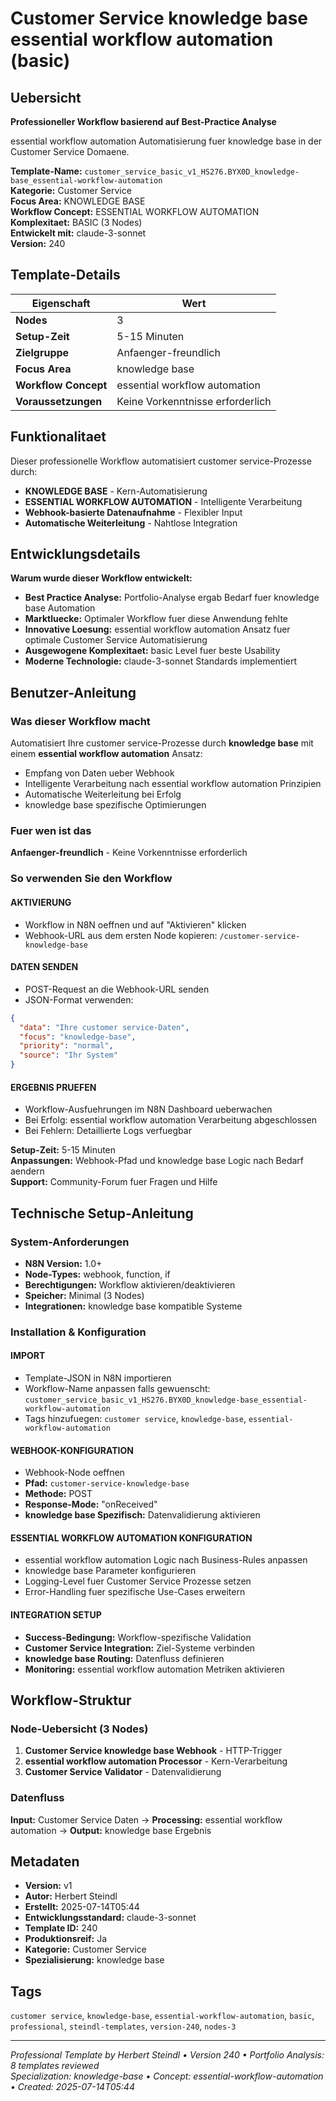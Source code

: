 # Customer Service knowledge base essential workflow automation (basic)

## Uebersicht

**Professioneller Workflow basierend auf Best-Practice Analyse**

essential workflow automation Automatisierung fuer knowledge base in der Customer Service Domaene.

**Template-Name:** `customer_service_basic_v1_HS276.BYX0D_knowledge-base_essential-workflow-automation`  
**Kategorie:** Customer Service  
**Focus Area:** KNOWLEDGE BASE  
**Workflow Concept:** ESSENTIAL WORKFLOW AUTOMATION  
**Komplexitaet:** BASIC (3 Nodes)  
**Entwickelt mit:** claude-3-sonnet  
**Version:** 240

## Template-Details

| **Eigenschaft** | **Wert** |
|------------------|----------|
| **Nodes** | 3 |
| **Setup-Zeit** | 5-15 Minuten |
| **Zielgruppe** | Anfaenger-freundlich |
| **Focus Area** | knowledge base |
| **Workflow Concept** | essential workflow automation |
| **Voraussetzungen** | Keine Vorkenntnisse erforderlich |

## Funktionalitaet

Dieser professionelle Workflow automatisiert customer service-Prozesse durch:
- **KNOWLEDGE BASE** - Kern-Automatisierung
- **ESSENTIAL WORKFLOW AUTOMATION** - Intelligente Verarbeitung
- **Webhook-basierte Datenaufnahme** - Flexibler Input
- **Automatische Weiterleitung** - Nahtlose Integration



## Entwicklungsdetails

**Warum wurde dieser Workflow entwickelt:**
- **Best Practice Analyse:** Portfolio-Analyse ergab Bedarf fuer knowledge base Automation
- **Marktluecke:** Optimaler Workflow fuer diese Anwendung fehlte
- **Innovative Loesung:** essential workflow automation Ansatz fuer optimale Customer Service Automatisierung
- **Ausgewogene Komplexitaet:** basic Level fuer beste Usability
- **Moderne Technologie:** claude-3-sonnet Standards implementiert

## Benutzer-Anleitung

### Was dieser Workflow macht
Automatisiert Ihre customer service-Prozesse durch **knowledge base** mit einem **essential workflow automation** Ansatz:
- Empfang von Daten ueber Webhook
- Intelligente Verarbeitung nach essential workflow automation Prinzipien
- Automatische Weiterleitung bei Erfolg
- knowledge base spezifische Optimierungen

### Fuer wen ist das
**Anfaenger-freundlich** - Keine Vorkenntnisse erforderlich

### So verwenden Sie den Workflow

#### AKTIVIERUNG
- Workflow in N8N oeffnen und auf "Aktivieren" klicken
- Webhook-URL aus dem ersten Node kopieren: `/customer-service-knowledge-base`

#### DATEN SENDEN
- POST-Request an die Webhook-URL senden
- JSON-Format verwenden:
```json
{
  "data": "Ihre customer service-Daten",
  "focus": "knowledge-base",
  "priority": "normal",
  "source": "Ihr System"
}
```

#### ERGEBNIS PRUEFEN
- Workflow-Ausfuehrungen im N8N Dashboard ueberwachen
- Bei Erfolg: essential workflow automation Verarbeitung abgeschlossen
- Bei Fehlern: Detaillierte Logs verfuegbar

**Setup-Zeit:** 5-15 Minuten  
**Anpassungen:** Webhook-Pfad und knowledge base Logic nach Bedarf aendern  
**Support:** Community-Forum fuer Fragen und Hilfe

## Technische Setup-Anleitung

### System-Anforderungen
- **N8N Version:** 1.0+ 
- **Node-Types:** webhook, function, if
- **Berechtigungen:** Workflow aktivieren/deaktivieren
- **Speicher:** Minimal (3 Nodes)
- **Integrationen:** knowledge base kompatible Systeme

### Installation & Konfiguration

#### IMPORT
- Template-JSON in N8N importieren
- Workflow-Name anpassen falls gewuenscht: `customer_service_basic_v1_HS276.BYX0D_knowledge-base_essential-workflow-automation`
- Tags hinzufuegen: `customer service`, `knowledge-base`, `essential-workflow-automation`

#### WEBHOOK-KONFIGURATION
- Webhook-Node oeffnen
- **Pfad:** `customer-service-knowledge-base`
- **Methode:** POST
- **Response-Mode:** "onReceived"
- **knowledge base Spezifisch:** Datenvalidierung aktivieren

#### ESSENTIAL WORKFLOW AUTOMATION KONFIGURATION
- essential workflow automation Logic nach Business-Rules anpassen
- knowledge base Parameter konfigurieren
- Logging-Level fuer Customer Service Prozesse setzen
- Error-Handling fuer spezifische Use-Cases erweitern

#### INTEGRATION SETUP
- **Success-Bedingung:** Workflow-spezifische Validation
- **Customer Service Integration:** Ziel-Systeme verbinden
- **knowledge base Routing:** Datenfluss definieren
- **Monitoring:** essential workflow automation Metriken aktivieren

## Workflow-Struktur

### Node-Uebersicht (3 Nodes)

1. **Customer Service knowledge base Webhook** - HTTP-Trigger
2. **essential workflow automation Processor** - Kern-Verarbeitung
3. **Customer Service Validator** - Datenvalidierung








### Datenfluss
**Input:** Customer Service Daten -> **Processing:** essential workflow automation -> **Output:** knowledge base Ergebnis

## Metadaten

- **Version:** v1
- **Autor:** Herbert Steindl
- **Erstellt:** 2025-07-14T05:44
- **Entwicklungsstandard:** claude-3-sonnet
- **Template ID:** 240
- **Produktionsreif:** Ja
- **Kategorie:** Customer Service
- **Spezialisierung:** knowledge base

## Tags

`customer service`, `knowledge-base`, `essential-workflow-automation`, `basic`, `professional`, `steindl-templates`, `version-240`, `nodes-3`

---

*Professional Template by Herbert Steindl • Version 240 • Portfolio Analysis: 8 templates reviewed*  
*Specialization: knowledge-base • Concept: essential-workflow-automation • Created: 2025-07-14T05:44*